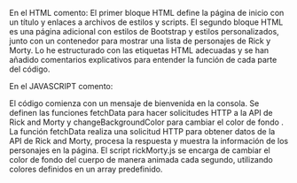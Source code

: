 En el HTML comento:
El primer bloque HTML define la página de inicio con un título y enlaces a archivos de estilos y scripts.
El segundo bloque HTML es una página adicional con estilos de Bootstrap y estilos personalizados, junto con un contenedor para mostrar una lista de personajes de Rick y Morty.
Lo he estructurado con las etiquetas HTML adecuadas y se han añadido comentarios explicativos para entender la función de cada parte del código. 

En el JAVASCRIPT comento: 

El código comienza con un mensaje de bienvenida en la consola.
Se definen las funciones fetchData para hacer solicitudes HTTP a la API de Rick and Morty y changeBackgroundColor para cambiar el color de fondo .
La función fetchData realiza una solicitud HTTP para obtener datos de la API de Rick and Morty, procesa la respuesta y muestra la información de los personajes en la página.
El script rickMorty.js se encarga de cambiar el color de fondo del cuerpo de manera animada cada segundo, utilizando colores definidos en un array predefinido.
